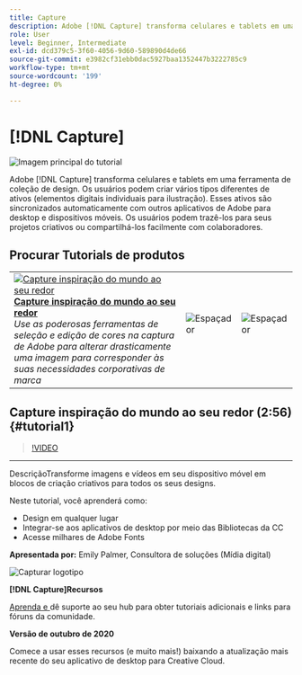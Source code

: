 ```yaml
---
title: Capture
description: Adobe [!DNL Capture] transforma celulares e tablets em uma ferramenta de coleção de design
role: User
level: Beginner, Intermediate
exl-id: dcd379c5-3f60-4056-9d60-589890d4de66
source-git-commit: e3982cf31ebb0dac5927baa1352447b3222785c9
workflow-type: tm+mt
source-wordcount: '199'
ht-degree: 0%

---
```


# [!DNL Capture]

![Imagem principal do tutorial](../assets/Capture.jpg)

Adobe [!DNL Capture] transforma celulares e tablets em uma ferramenta de coleção de design. Os usuários podem criar vários tipos diferentes de ativos (elementos digitais individuais para ilustração).   Esses ativos são sincronizados automaticamente com outros aplicativos de Adobe para desktop e dispositivos móveis. Os usuários podem trazê-los para seus projetos criativos ou compartilhá-los facilmente com colaboradores.

## Procurar Tutorials de produtos

<table style="table-layout:fixed">
<tr>
 <td>
   <a href="capture.md#tutorial1">
      <img alt="Capture inspiração do mundo ao seu redor" src="../assets/capture_palmer_thumbnail.jpg" />
   </a>
    <div>
   <a href="capture.md#tutorial1"><strong>Capture inspiração do mundo ao seu redor</strong></a>
    </div>
    <em>Use as poderosas ferramentas de seleção e edição de cores na captura de Adobe para alterar drasticamente uma imagem para corresponder às suas necessidades corporativas de marca</em>
    <br>
  </td>
  <td>
    <img alt="Espaçador" src="../assets/Whitespacer.png" />
    <div>
    <br>
  </td>
  <td>
    <img alt="Espaçador" src="../assets/Whitespacer.png" />
    <div>
    <br>
  </td>
</tr>
</table>

## Capture inspiração do mundo ao seu redor (2:56) {#tutorial1}

>[!VIDEO](https://video.tv.adobe.com/v/326825?hidetitle=true)

****
DescriçãoTransforme imagens e vídeos em seu dispositivo móvel em blocos de criação criativos para todos os seus designs.

Neste tutorial, você aprenderá como:
* Design em qualquer lugar
* Integrar-se aos aplicativos de desktop por meio das Bibliotecas da CC
* Acesse milhares de Adobe Fonts

**Apresentada por:**
Emily Palmer, Consultora de soluções (Mídia digital)

![Capturar logotipo](../assets/ca_appicon_96.png)

**[!DNL Capture]Recursos**

[Aprenda e ](https://helpx.adobe.com/mobile-apps/help/capture-faq.html) dê suporte ao seu hub para obter tutoriais adicionais e links para fóruns da comunidade.

**Versão de outubro de 2020**

Comece a usar esses recursos (e muito mais!) baixando a atualização mais recente do seu aplicativo de desktop para Creative Cloud.
